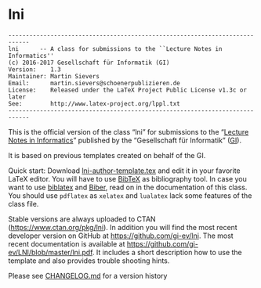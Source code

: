 # lni

```
----------------------------------------------------------------------------
lni      -- A class for submissions to the ``Lecture Notes in Informatics''
(c) 2016-2017 Gesellschaft für Informatik (GI)
Version:    1.3
Maintainer: Martin Sievers
Email:      martin.sievers@schoenerpublizieren.de
License:    Released under the LaTeX Project Public License v1.3c or later
See:        http://www.latex-project.org/lppl.txt
----------------------------------------------------------------------------
```

This is the official version of the class “lni” for submissions to the
“[Lecture Notes in Informatics]” published by the “Gesellschaft für Informatik”
([GI]).

It is based on previous templates created on behalf of the GI.

Quick start:
Download [lni-author-template.tex](lni-author-template.tex) and edit it in 
your favorite LaTeX editor.
You will have to use [BibTeX](https://www.ctan.org/pkg/bibtex) as bibliography tool.
In case you want to use [biblatex](https://www.ctan.org/pkg/biblatex) and 
[Biber](https://www.ctan.org/pkg/biber), read on in the documentation of this class.
You should use `pdflatex` as `xelatex` and `lualatex` lack some features of the class file.

Stable versions are always uploaded to CTAN (https://www.ctan.org/pkg/lni).
In addition you will find the most recent developer version on GitHub at https://github.com/gi-ev/lni.
The most recent documentation is available at https://github.com/gi-ev/LNI/blob/master/lni.pdf.
It includes a short description how to use the template and also provides trouble shooting hints.

Please see [CHANGELOG.md](CHANGELOG.md) for a version history

  [GI]: https://www.gi.de/
  [Lecture Notes in Informatics]: https://www.gi.de/service/publikationen/lni.html
